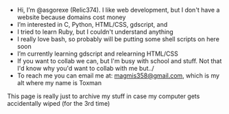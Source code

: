 - Hi, I’m @asgorexe (Relic374). I like web development, but I don't have a website because domains cost money
- I’m interested in C, Python, HTML/CSS, gdscript, and 
- I tried to learn Ruby, but I couldn't understand anything
- I really love bash, so probably will be putting some shell scripts on here soon
- I’m currently learning gdscript and relearning HTML/CSS
- If you want to collab we can, but I'm busy with school and stuff. Not that I'd know why you'd want to collab with me but../
- To reach me you can email me at: magmis358@gmail.com, which is my alt where my name is Toxman

This page is really just to archive my stuff in case my computer gets accidentally wiped (for the 3rd time)
